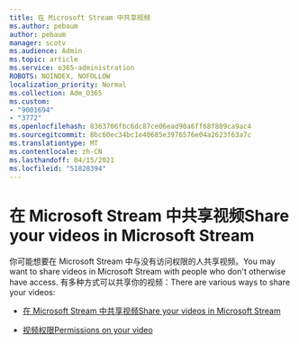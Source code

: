 ```yaml
---
title: 在 Microsoft Stream 中共享视频
ms.author: pebaum
author: pebaum
manager: scotv
ms.audience: Admin
ms.topic: article
ms.service: o365-administration
ROBOTS: NOINDEX, NOFOLLOW
localization_priority: Normal
ms.collection: Adm_O365
ms.custom:
- "9001694"
- "3772"
ms.openlocfilehash: 8363706fbc6dc87ce06ead90a6ff68f809ca9ac4
ms.sourcegitcommit: 8bc60ec34bc1e40685e3976576e04a2623f63a7c
ms.translationtype: MT
ms.contentlocale: zh-CN
ms.lasthandoff: 04/15/2021
ms.locfileid: "51828394"
---
```

# <a name="share-your-videos-in-microsoft-stream"></a><span data-ttu-id="281b7-102">在 Microsoft Stream 中共享视频</span><span class="sxs-lookup"><span data-stu-id="281b7-102">Share your videos in Microsoft Stream</span></span>

<span data-ttu-id="281b7-103">你可能想要在 Microsoft Stream 中与没有访问权限的人共享视频。</span><span class="sxs-lookup"><span data-stu-id="281b7-103">You may want to share videos in Microsoft Stream with people who don't otherwise have access.</span></span> <span data-ttu-id="281b7-104">有多种方式可以共享你的视频：</span><span class="sxs-lookup"><span data-stu-id="281b7-104">There are various ways to share your videos:</span></span>

- [<span data-ttu-id="281b7-105">在 Microsoft Stream 中共享视频</span><span class="sxs-lookup"><span data-stu-id="281b7-105">Share your videos in Microsoft Stream</span></span>](https://docs.microsoft.com/stream/portal-share-video)

- [<span data-ttu-id="281b7-106">视频权限</span><span class="sxs-lookup"><span data-stu-id="281b7-106">Permissions on your video</span></span>](https://docs.microsoft.com/stream/portal-share-video#permissions-on-your-video)

